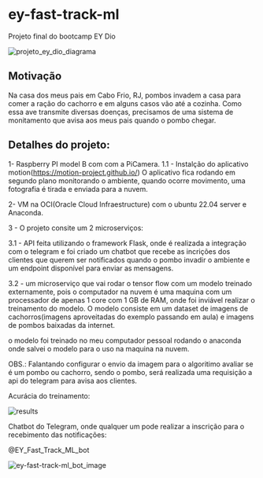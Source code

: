# ey-fast-track-ml
Projeto final do bootcamp EY Dio


![projeto_ey_dio_diagrama](https://user-images.githubusercontent.com/301956/197619006-60f5aed8-c8d6-49a7-913e-874b3a5f9790.png)


## Motivação

Na casa dos meus pais em Cabo Frio, RJ, pombos invadem a casa para comer a ração do cachorro e em alguns casos vão até a cozinha.
Como essa ave transmite diversas doenças, precisamos de uma sistema de monitamento que avisa aos meus pais quando o pombo chegar.

## Detalhes do projeto:

1- Raspberry PI model B com com a PiCamera.
1.1 - Instalção do aplicativo motion(https://motion-project.github.io/)
O aplicativo fica rodando em segundo plano monitorando o ambiente, quando ocorre movimento, uma fotografia é tirada e enviada para a nuvem.

2- VM na OCI(Oracle Cloud Infraestructure) com o ubuntu 22.04 server e Anaconda.

3 - O projeto consite um 2 microserviços:

3.1 - API feita utilizando o framework Flask, onde é realizada a integração com o telegram e foi criado um chatbot que recebe as incrições dos clientes que querem ser notificados quando o pombo invadir o ambiente e um endpoint disponível para enviar as mensagens.

3.2 - um microserviço que vai rodar o tensor flow com um modelo treinado externamente, pois o computador na nuvem é uma maquina com um processador de apenas 1 core com 1 GB de RAM, onde foi inviável realizar o treinamento do modelo.
O modelo consiste em um dataset de imagens de cachorros(imagens aproveitadas do exemplo passando em aula) e imagens de pombos baixadas da internet.

o modelo foi treinado no meu computador pessoal rodando o anaconda onde salvei o modelo para o uso na maquina na nuvem.

OBS.: Falantando configurar o envio da imagem para o algoritimo avaliar se é um pombo ou cachorro, sendo o pombo, será realizada uma requisição a api do telegram para avisa aos clientes.

Acurácia do treinamento:

![results](https://user-images.githubusercontent.com/301956/197621048-587d26e4-5f1b-437c-a848-faff4c78a025.png)



Chatbot do Telegram, onde qualquer um pode realizar a inscrição para o recebimento das notificações:

@EY_Fast_Track_ML_bot


![ey-fast-track-ml_bot_image](https://user-images.githubusercontent.com/301956/197621909-7dd7ea9e-5a0e-4cff-8edb-9cf05a5568e0.jpg)






